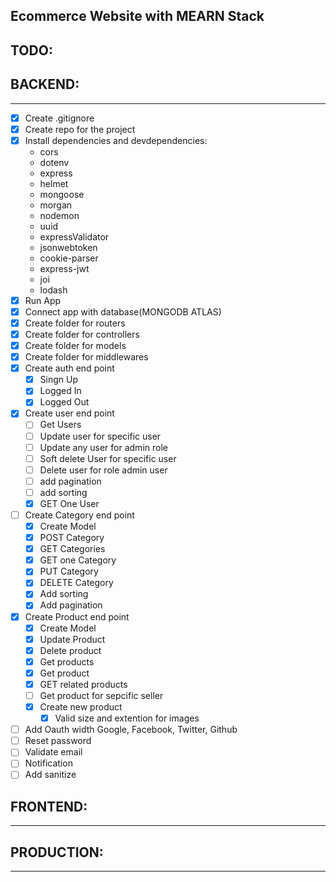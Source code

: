## Ecommerce Website with MEARN Stack

## TODO:

## BACKEND:
----
* [x] Create .gitignore
* [x] Create repo for the project
* [x] Install dependencies and devdependencies:
    * cors
    * dotenv
    * express
    * helmet
    * mongoose
    * morgan
    * nodemon
    * uuid
    * expressValidator
    * jsonwebtoken
    * cookie-parser
    * express-jwt
    * joi
    * lodash
* [x] Run App
* [x] Connect app with database(MONGODB ATLAS)
* [x] Create folder for routers
* [x] Create folder for controllers
* [x] Create folder for models
* [x] Create folder for middlewares
* [x] Create auth end point
    * [x] Singn Up
    * [x] Logged In
    * [x] Logged Out
* [x] Create user end point
    * [ ] Get Users
    * [ ] Update user for specific user
    * [ ] Update any user for admin role
    * [ ] Soft delete User for specific user
    * [ ] Delete user for role admin user
    * [ ] add pagination
    * [ ] add sorting
    * [x] GET One User
* [ ] Create Category end point
    * [x] Create Model
    * [x] POST Category
    * [x] GET Categories
    * [x] GET one Category
    * [x] PUT Category
    * [x] DELETE Category
    * [x] Add sorting
    * [x] Add pagination
* [x] Create Product end point
    * [x] Create Model
    * [x] Update Product
    * [x] Delete product
    * [x] Get products
    * [x] Get product
    * [x] GET related products
    * [ ] Get product for sepcific seller
    * [x] Create new product
        * [x] Valid size and extention for images
* [ ] Add Oauth width Google, Facebook, Twitter, Github
* [ ] Reset password
* [ ] Validate email
* [ ] Notification
* [ ] Add sanitize        
## FRONTEND:
----

## PRODUCTION:
----